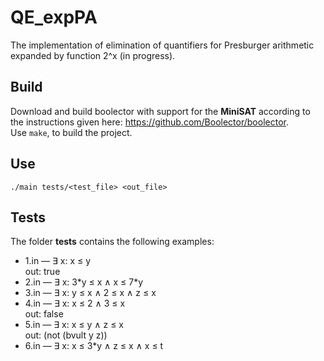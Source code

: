 # QE_expPA
The implementation of elimination of quantifiers for Presburger arithmetic expanded by function 2^x (in progress).

## Build
Download and build boolector with support for the **MiniSAT** according to the instructions given here: https://github.com/Boolector/boolector.  
Use `make`, to build the project.

## Use
`./main tests/<test_file> <out_file>`

## Tests
The folder **tests** contains the following examples:  
* 1.in — ∃ x: x ≤ y  
out: true  
* 2.in — ∃ x: 3\*y ≤ x ∧ x ≤ 7\*y  
* 3.in — ∃ x: y ≤ x ∧ 2 ≤ x ∧ z ≤ x   
* 4.in — ∃ x: x ≤ 2 ∧ 3 ≤ x  
out: false  
* 5.in — ∃ x: x ≤ y ∧ z ≤ x  
out: (not (bvult y z))  
* 6.in — ∃ x: x ≤ 3\*y ∧ z ≤ x ∧ x ≤ t  
